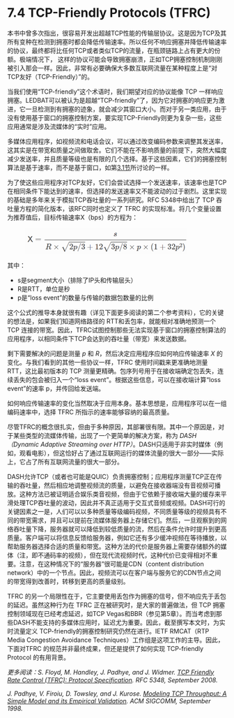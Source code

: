 # 7.4 TCP-Friendly Protocols (TFRC)

本书中曾多次指出，很容易开发出超越TCP性能的传输层协议。这是因为TCP及其所有变种在检测到拥塞时都会降低传输速率。所以任何不响应拥塞并降低传输速率的协议，最终都将比任何TCP或者类似TCP的流量，在瓶颈链路上占有更大的份额。极端情况下， 这样的协议可能会导致拥塞崩溃，正如TCP拥塞控制机制刚刚被引入那会一样。因此，非常有必要确保大多数互联网流量在某种程度上是“对TCP友好（TCP-Friendly）”的。

当我们使用“TCP-friendly”这个术语时，我们期望对应的协议能像 TCP 一样响应拥塞。LEDBAT可以被认为是超越“TCP-friendly”了，因为它对拥塞的响应更为激进，它一旦检测到有拥塞的迹象，就会减少其窗口大小。而对于另一类应用，由于没有使用基于窗口的拥塞控制方案，要实现TCP-Friendly则更为复杂一些，这些应用通常是涉及流媒体的“实时”应用。

多媒体应用程序，如视频流和电话会议，可以通过改变编码参数来调整其发送率，这其实是在带宽和质量之间做取舍。它们不能在不影响质量的前提下，突然大幅度减少发送率，并且质量等级也是有限的几个选择。基于这些因素，它们的拥塞控制算法是基于速率，而不是基于窗口，如第[3.1节](../chapter-3-ru-he-she-ji-yong-sai-kong-zhi-design-space/3.1-shi-xian-xuan-ze.md#id-3.1.3-ji-yu-chuang-kou-hai-shi-ji-yu-su-lv)所讨论的一样。

为了使这些应用程序对TCP友好，它们会尝试选择一个发送速率，该速率也是TCP在相同条件下能达到的速率，但选择的发送速率又不能波动的过于剧烈。这里实现的基础是多年来关于模拟TCP吞吐量的一系列研究。RFC 5348中给出了 TCP 吞吐量方程的简化版本，该RFC同时也定义了 TFRC 的实现标准。将几个变量设置为推荐值后，目标传输速率X（bps）的方程为：

<figure><img src="../.gitbook/assets/image (1) (1) (1).png" alt="" width="372"><figcaption></figcaption></figure>

其中：

* s是segment大小（排除了IP头和传输层头）
* R是RTT，单位是秒
* p是“loss event”的数量与传输的数据包数量的比例

这个公式的推导本身就很有趣（详见下面更多阅读的第二个参考资料），它的关键的想法是，如果我们知道网络路径的 RTT和丢包率，就能相对准确地预测一个 TCP 连接的带宽。因此，TFRC试图控制那些无法实现基于窗口的拥塞控制算法的应用程序，以相同条件下TCP会达到的吞吐量（带宽）来发送数据。

剩下需要解决的问题是测量 _p_ 和 _R_，然后决定应用程序应如何响应传输速率 _X_ 的变化。与我们看到的其他一些协议一样，TFRC 使用时间戳来更准确地测量 RTT，这比最初版本的 TCP 测量更精确。包序列号用于在接收端确定包丢失，连续丢失的包会被归入一个“loss event”。根据这些信息，可以在接收端计算“loss event”的速率 p，并传回给发送端。

如何响应传输速率的变化当然取决于应用本身。基本思想是，应用程序可以在一组编码速率中，选择 TFRC 所指示的速率能够容纳的最高质量。

尽管TFRC的概念很扎实，但由于多种原因，其部署很有限。其中一个原因是，对于某些类型的流媒体传输，出现了一个更简单的解决方案，称为 _DASH（Dynamic Adaptive Streaming over HTTP）_。DASH只适用于非实时媒体（例如，观看电影），但这恰好占了通过互联网运行的媒体流量的很大一部分——实际上，它占了所有互联网流量的很大一部分。

DASH允许TCP（或者也可能是QUIC）负责拥塞控制；应用程序测量TCP正在传输的吞吐量，然后相应地调整视频流的质量，以避免在接收器端没有音视频可播放。这种方法已被证明适合娱乐类音视频，但由于它依赖于接收端大量的缓存来平滑处理TCP吞吐量的波动，因此并不真正适用于交互式音频或视频。DASH可行的关键因素之一是，人们可以以多种质量等级编码视频，不同质量等级的视频具有不同的带宽需求，并且可以提前在流媒体服务器上存储它们。然后，一旦观察到的网络吞吐量下降，服务器就可以降低到较低质量的流，然后在条件允许时提升到更高质量。客户端可以将信息反馈给服务器，例如它还有多少缓冲视频在等待播放，以帮助服务器选择合适的质量和带宽。这种方法的代价是服务器上需要存储额外的媒体（注，即不通码率的视频），但在现代流视频时代，这种代价已变得相对不重要。注意，在这种情况下的“服务器”很可能是CDN（content distribution network）中的一个节点。因此，视频流可以在客户端与服务它的CDN节点之间的带宽得到改善时，转移到更高的质量级别。

TFRC 的另一个局限性在于，它主要使用丢包作为拥塞的信号，但不响应先于丢包的延迟。虽然这种行为在 TFRC 正在被研究时，是大家的普遍做法，但 TCP 拥塞控制领域现在已经考虑延迟，如TCP Vegas和BBR（参见第5章）。而当考虑到那些DASH不能支持的多媒体应用时，延迟尤为重要。因此，截至撰写本文时，为实时流量定义 TCP-friendly的拥塞控制研究仍然在进行。IETF RMCAT（RTP Media Congestion Avoidance Techniques）工作组是这项工作的主导。因此，下面对TFRC 的规范并非最终成果，但还是提供了如何实现 TCP-friendly Protocol 的有用背景。

_更多阅读：S. Floyd, M. Handley, J. Padhye, and J. Widmer._ [_TCP Friendly Rate Control (TFRC): Protocol Specification_](https://www.rfc-editor.org/info/rfc5348)_. RFC 5348, September 2008._

_J. Padhye, V. Firoiu, D. Towsley, and J. Kurose._ [_Modeling TCP Throughput: A Simple Model and its Empirical Validation_](https://conferences.sigcomm.org/sigcomm/1998/tp/paper25.pdf)_. ACM SIGCOMM, September 1998._
